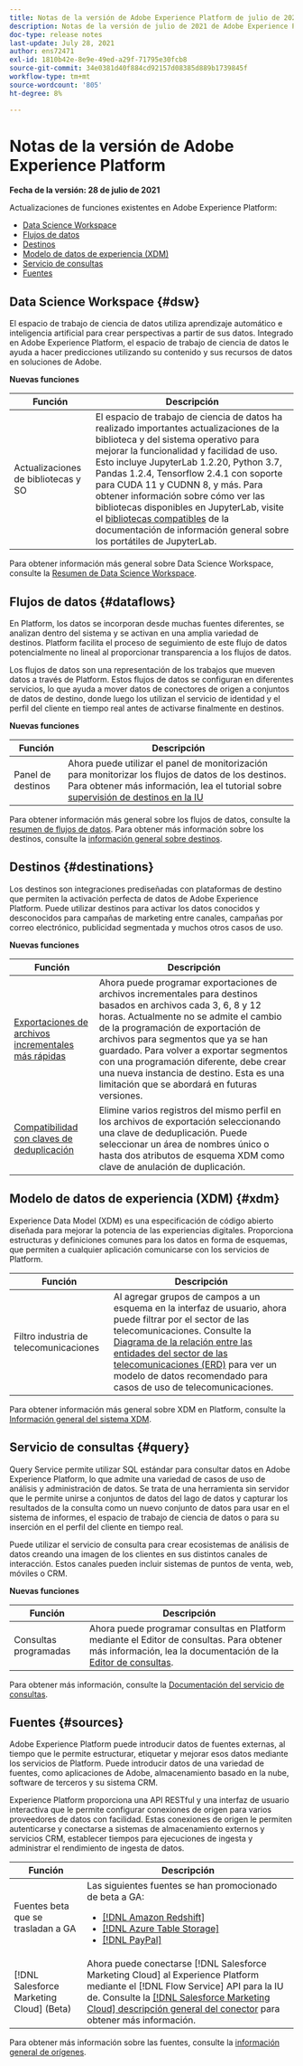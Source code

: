 ```yaml
---
title: Notas de la versión de Adobe Experience Platform de julio de 2021
description: Notas de la versión de julio de 2021 de Adobe Experience Platform.
doc-type: release notes
last-update: July 28, 2021
author: ens72471
exl-id: 1810b42e-8e9e-49ed-a29f-71795e30fcb8
source-git-commit: 34e0381d40f884cd92157d08385d889b1739845f
workflow-type: tm+mt
source-wordcount: '805'
ht-degree: 8%

---
```


# Notas de la versión de Adobe Experience Platform

**Fecha de la versión: 28 de julio de 2021**

Actualizaciones de funciones existentes en Adobe Experience Platform:

- [Data Science Workspace](#dsw)
- [Flujos de datos](#destinations)
- [Destinos](#destinations)
- [Modelo de datos de experiencia (XDM)](#xdm)
- [Servicio de consultas](#query)
- [Fuentes](#sources)

## Data Science Workspace {#dsw}

El espacio de trabajo de ciencia de datos utiliza aprendizaje automático e inteligencia artificial para crear perspectivas a partir de sus datos. Integrado en Adobe Experience Platform, el espacio de trabajo de ciencia de datos le ayuda a hacer predicciones utilizando su contenido y sus recursos de datos en soluciones de Adobe.

**Nuevas funciones**

| Función | Descripción |
| --- | --- |
| Actualizaciones de bibliotecas y SO | El espacio de trabajo de ciencia de datos ha realizado importantes actualizaciones de la biblioteca y del sistema operativo para mejorar la funcionalidad y facilidad de uso. Esto incluye JupyterLab 1.2.20, Python 3.7, Pandas 1.2.4, Tensorflow 2.4.1 con soporte para CUDA 11 y CUDNN 8, y más. Para obtener información sobre cómo ver las bibliotecas disponibles en JupyterLab, visite el [bibliotecas compatibles](../../data-science-workspace/jupyterlab/overview.md#supported-libraries) de la documentación de información general sobre los portátiles de JupyterLab. |

Para obtener información más general sobre Data Science Workspace, consulte la [Resumen de Data Science Workspace](../../data-science-workspace/home.md).

## Flujos de datos {#dataflows}

En Platform, los datos se incorporan desde muchas fuentes diferentes, se analizan dentro del sistema y se activan en una amplia variedad de destinos. Platform facilita el proceso de seguimiento de este flujo de datos potencialmente no lineal al proporcionar transparencia a los flujos de datos.

Los flujos de datos son una representación de los trabajos que mueven datos a través de Platform. Estos flujos de datos se configuran en diferentes servicios, lo que ayuda a mover datos de conectores de origen a conjuntos de datos de destino, donde luego los utilizan el servicio de identidad y el perfil del cliente en tiempo real antes de activarse finalmente en destinos.

**Nuevas funciones**

| Función | Descripción |
| ------- | ----------- |
| Panel de destinos | Ahora puede utilizar el panel de monitorización para monitorizar los flujos de datos de los destinos. Para obtener más información, lea el tutorial sobre [supervisión de destinos en la IU](../../dataflows/ui/monitor-destinations.md#monitoring-destinations-dashboard) |

Para obtener información más general sobre los flujos de datos, consulte la [resumen de flujos de datos](../../dataflows/home.md). Para obtener más información sobre los destinos, consulte la [información general sobre destinos](../../destinations/home.md).

## Destinos {#destinations}

Los destinos son integraciones prediseñadas con plataformas de destino que permiten la activación perfecta de datos de Adobe Experience Platform. Puede utilizar destinos para activar los datos conocidos y desconocidos para campañas de marketing entre canales, campañas por correo electrónico, publicidad segmentada y muchos otros casos de uso.

**Nuevas funciones**

| Función | Descripción |
| --- | --- |
| [Exportaciones de archivos incrementales más rápidas](../../destinations/ui/activate-batch-profile-destinations.md#export-incremental-files) | Ahora puede programar exportaciones de archivos incrementales para destinos basados en archivos cada 3, 6, 8 y 12 horas. Actualmente no se admite el cambio de la programación de exportación de archivos para segmentos que ya se han guardado. Para volver a exportar segmentos con una programación diferente, debe crear una nueva instancia de destino. Esta es una limitación que se abordará en futuras versiones. |
| [Compatibilidad con claves de deduplicación](../../destinations/ui/activate-batch-profile-destinations.md#deduplication-keys) | Elimine varios registros del mismo perfil en los archivos de exportación seleccionando una clave de deduplicación. Puede seleccionar un área de nombres único o hasta dos atributos de esquema XDM como clave de anulación de duplicación. |

## Modelo de datos de experiencia (XDM) {#xdm}

Experience Data Model (XDM) es una especificación de código abierto diseñada para mejorar la potencia de las experiencias digitales. Proporciona estructuras y definiciones comunes para los datos en forma de esquemas, que permiten a cualquier aplicación comunicarse con los servicios de Platform.

| Función | Descripción |
| --- | --- |
| Filtro industria de telecomunicaciones | Al agregar grupos de campos a un esquema en la interfaz de usuario, ahora puede filtrar por el sector de las telecomunicaciones. Consulte la [Diagrama de la relación entre las entidades del sector de las telecomunicaciones (ERD)](../../xdm/schema/industries/telecom.md) para ver un modelo de datos recomendado para casos de uso de telecomunicaciones. |

Para obtener información más general sobre XDM en Platform, consulte la [Información general del sistema XDM](../../xdm/home.md).

## Servicio de consultas {#query}

Query Service permite utilizar SQL estándar para consultar datos en Adobe Experience Platform, lo que admite una variedad de casos de uso de análisis y administración de datos. Se trata de una herramienta sin servidor que le permite unirse a conjuntos de datos del lago de datos y capturar los resultados de la consulta como un nuevo conjunto de datos para usar en el sistema de informes, el espacio de trabajo de ciencia de datos o para su inserción en el perfil del cliente en tiempo real.

Puede utilizar el servicio de consulta para crear ecosistemas de análisis de datos creando una imagen de los clientes en sus distintos canales de interacción. Estos canales pueden incluir sistemas de puntos de venta, web, móviles o CRM.

**Nuevas funciones**

| Función | Descripción |
| ------- | ----------- |
| Consultas programadas | Ahora puede programar consultas en Platform mediante el Editor de consultas. Para obtener más información, lea la documentación de la [Editor de consultas](../../query-service/ui/user-guide.md#scheduled-queries). |

Para obtener más información, consulte la [Documentación del servicio de consultas](../../query-service/home.md).

## Fuentes {#sources}

Adobe Experience Platform puede introducir datos de fuentes externas, al tiempo que le permite estructurar, etiquetar y mejorar esos datos mediante los servicios de Platform. Puede introducir datos de una variedad de fuentes, como aplicaciones de Adobe, almacenamiento basado en la nube, software de terceros y su sistema CRM.

Experience Platform proporciona una API RESTful y una interfaz de usuario interactiva que le permite configurar conexiones de origen para varios proveedores de datos con facilidad. Estas conexiones de origen le permiten autenticarse y conectarse a sistemas de almacenamiento externos y servicios CRM, establecer tiempos para ejecuciones de ingesta y administrar el rendimiento de ingesta de datos.

| Función | Descripción |
| ------- | ----------- |
| Fuentes beta que se trasladan a GA | Las siguientes fuentes se han promocionado de beta a GA: <ul><li>[[!DNL Amazon Redshift]](../../sources/connectors/databases/redshift.md)</li><li>[[!DNL Azure Table Storage]](../../sources/connectors/databases/ats.md)</li><li>[[!DNL PayPal]](../../sources/connectors/payments/paypal.md)</li></ul> |
| [!DNL Salesforce Marketing Cloud] (Beta) | Ahora puede conectarse [!DNL Salesforce Marketing Cloud] al Experience Platform mediante el [!DNL Flow Service] API para la IU de. Consulte la [[!DNL Salesforce Marketing Cloud] descripción general del conector](../../sources/connectors/marketing-automation/salesforce-marketing-cloud.md) para obtener más información. |

Para obtener más información sobre las fuentes, consulte la [información general de orígenes](../../sources/home.md).
